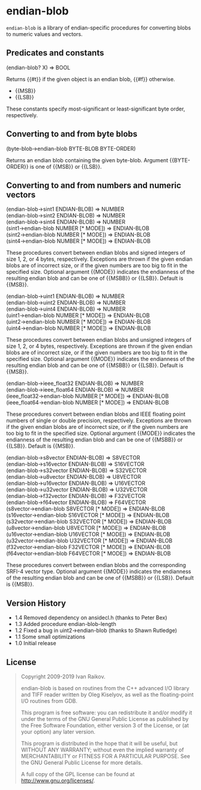 # endian-blob

`endian-blob` is a library of endian-specific procedures for
converting blobs to numeric values and vectors.

## Predicates and constants

<procedure>(endian-blob? X) => BOOL</procedure>

Returns {{#t}} if the given object is an endian blob, {{#f}}
otherwise.

* {{MSB}}
* {{LSB}}

These constants specify most-significant or least-significant byte
order, respectively.

## Converting to and from byte blobs

<procedure>(byte-blob->endian-blob BYTE-BLOB BYTE-ORDER)</procedure>

Returns an endian blob containing the given byte-blob. Argument
{{BYTE-ORDER}} is one of {{MSB}} or {{LSB}}.

## Converting to and from numbers and numeric vectors 

<procedure>(endian-blob->sint1 ENDIAN-BLOB) => NUMBER</procedure><br>
<procedure>(endian-blob->sint2 ENDIAN-BLOB) => NUMBER</procedure><br>
<procedure>(endian-blob->sint4 ENDIAN-BLOB) => NUMBER</procedure><br>
<procedure>(sint1->endian-blob NUMBER [* MODE]) => ENDIAN-BLOB</procedure><br>
<procedure>(sint2->endian-blob NUMBER [* MODE]) => ENDIAN-BLOB</procedure><br>
<procedure>(sint4->endian-blob NUMBER [* MODE]) => ENDIAN-BLOB</procedure><br>

These procedures convert between endian blobs and signed integers of
size 1, 2, or 4 bytes, respectively. Exceptions are thrown if the
given endian blobs are of incorrect size, or if the given numbers are
too big to fit in the specified size. Optional argument {{MODE}}
indicates the endianness of the resulting endian blob and can be one
of {{MSBB}} or {{LSB}}.  Default is {{MSB}}.

<procedure>(endian-blob->uint1 ENDIAN-BLOB) => NUMBER</procedure><br>
<procedure>(endian-blob->uint2 ENDIAN-BLOB) => NUMBER</procedure><br>
<procedure>(endian-blob->uint4 ENDIAN-BLOB) => NUMBER</procedure><br>
<procedure>(uint1->endian-blob NUMBER [* MODE]) => ENDIAN-BLOB</procedure><br>
<procedure>(uint2->endian-blob NUMBER [* MODE]) => ENDIAN-BLOB</procedure><br>
<procedure>(uint4->endian-blob NUMBER [* MODE]) => ENDIAN-BLOB</procedure><br>

These procedures convert between endian blobs and unsigned integers of
size 1, 2, or 4 bytes, respectively. Exceptions are thrown if the
given endian blobs are of incorrect size, or if the given numbers are
too big to fit in the specified size. Optional argument {{MODE}}
indicates the endianness of the resulting endian blob and can be one
of {{MSBB}} or {{LSB}}.  Default is {{MSB}}.

<procedure>(endian-blob->ieee_float32 ENDIAN-BLOB) => NUMBER</procedure><br>
<procedure>(endian-blob->ieee_float64 ENDIAN-BLOB) => NUMBER</procedure><br>
<procedure>(ieee_float32->endian-blob NUMBER [* MODE]) => ENDIAN-BLOB</procedure><br>
<procedure>(ieee_float64->endian-blob NUMBER [* MODE]) => ENDIAN-BLOB</procedure><br>

These procedures convert between endian blobs and IEEE floating point
numbers of single or double precision, respectively. Exceptions are
thrown if the given endian blobs are of incorrect size, or if the
given numbers are too big to fit in the specified size. Optional
argument {{MODE}} indicates the endianness of the resulting endian
blob and can be one of {{MSBB}} or {{LSB}}.  Default is {{MSB}}.

<procedure>(endian-blob->s8vector  ENDIAN-BLOB) => S8VECTOR</procedure><br>
<procedure>(endian-blob->s16vector ENDIAN-BLOB) => S16VECTOR</procedure><br>
<procedure>(endian-blob->s32vector ENDIAN-BLOB) => S32VECTOR</procedure><br>
<procedure>(endian-blob->u8vector  ENDIAN-BLOB) => U8VECTOR</procedure><br>
<procedure>(endian-blob->u16vector ENDIAN-BLOB) => U16VECTOR</procedure><br>
<procedure>(endian-blob->u32vector ENDIAN-BLOB) => U32VECTOR</procedure><br>
<procedure>(endian-blob->f32vector ENDIAN-BLOB) => F32VECTOR</procedure><br>
<procedure>(endian-blob->f64vector ENDIAN-BLOB) => F64VECTOR</procedure><br>
<procedure>(s8vector->endian-blob  S8VECTOR [* MODE])  => ENDIAN-BLOB</procedure><br>
<procedure>(s16vector->endian-blob S16VECTOR [* MODE]) => ENDIAN-BLOB</procedure><br>
<procedure>(s32vector->endian-blob S32VECTOR [* MODE]) => ENDIAN-BLOB</procedure><br>
<procedure>(u8vector->endian-blob  U8VECTOR  [* MODE])  => ENDIAN-BLOB</procedure><br>
<procedure>(u16vector->endian-blob U16VECTOR [* MODE]) => ENDIAN-BLOB</procedure><br>
<procedure>(u32vector->endian-blob U32VECTOR [* MODE]) => ENDIAN-BLOB</procedure><br>
<procedure>(f32vector->endian-blob F32VECTOR [* MODE]) => ENDIAN-BLOB</procedure><br>
<procedure>(f64vector->endian-blob F64VECTOR [* MODE]) => ENDIAN-BLOB</procedure><br>

These procedures convert between endian blobs and the corresponding
SRFI-4 vector type. Optional argument {{MODE}} indicates the
endianness of the resulting endian blob and can be one of {{MSBB}} or
{{LSB}}.  Default is {{MSB}}.

## Version History

* 1.4 Removed dependency on ansidecl.h (thanks to Peter Bex)
* 1.3 Added procedure endian-blob-length
* 1.2 Fixed a bug in uint2->endian-blob (thanks to Shawn Rutledge)
* 1.1 Some small optimizations
* 1.0 Initial release

## License

> Copyright 2009-2019 Ivan Raikov.
> 
> endian-blob is based on routines from the C++ advanced I/O library and
> TIFF reader written by Oleg Kiselyov, as well as the floating-point
> I/O routines from GDB.
> 
> This program is free software: you can redistribute it and/or modify
> it under the terms of the GNU General Public License as published by
> the Free Software Foundation, either version 3 of the License, or (at
> your option) any later version.
> 
> This program is distributed in the hope that it will be useful, but
> WITHOUT ANY WARRANTY; without even the implied warranty of
> MERCHANTABILITY or FITNESS FOR A PARTICULAR PURPOSE.  See the GNU
> General Public License for more details.
> 
>  A full copy of the GPL license can be found at
>  <http://www.gnu.org/licenses/>.
>
